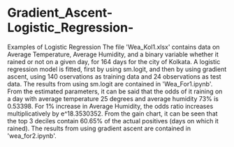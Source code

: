 # Gradient_Ascent-Logistic_Regression-
Examples of Logistic Regression
The file 'Wea_Kol1.xlsx' contains data on Average Temperature, Average Humidity, and a binary variable whether it rained or not on a given day, for 164 days for the city of Kolkata. A logistic regression model is fitted, first by using sm.logit, and then by using gradient ascent, using 140 oservations as training data and 24 observations as test data. The results from using sm.logit are contained in 'Wea_For1.ipynb'. From the estimated parameters, it can be said that the odds of it raining on a day with average temperature 25 degrees and average humidity 73% is 0.53398. For 1% increase in Average Humidity, the odds ratio increases multiplicatively by e^18.3530352. From the gain chart, it can be seen that the top 3 deciles contain 60.65% of the actual positives (days on which it rained). The results from using gradient ascent are contained in 'wea_for2.ipynb'.
